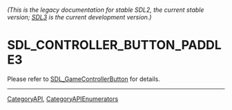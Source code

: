 ###### (This is the legacy documentation for stable SDL2, the current stable version; [SDL3](https://wiki.libsdl.org/SDL3/) is the current development version.)
# SDL_CONTROLLER_BUTTON_PADDLE3

Please refer to [SDL_GameControllerButton](SDL_GameControllerButton) for details.

----
[CategoryAPI](CategoryAPI), [CategoryAPIEnumerators](CategoryAPIEnumerators)

